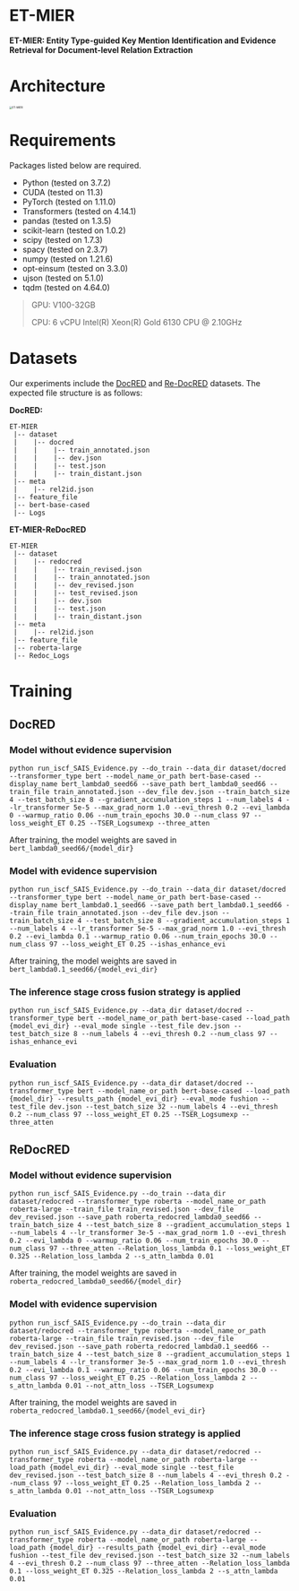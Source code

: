 # ET-MIER

**ET-MIER: Entity Type-guided Key Mention Identification and Evidence Retrieval for Document-level Relation Extraction**

# Architecture

<img src=".\ET-MIER.png" alt="ET-MIER" style="zoom:33%;" />

# Requirements

Packages listed below are required.

- Python (tested on 3.7.2)
- CUDA (tested on 11.3)
- PyTorch (tested on 1.11.0)
- Transformers (tested on 4.14.1)
- pandas (tested on 1.3.5)
- scikit-learn (tested on 1.0.2)
- scipy (tested on 1.7.3)
- spacy (tested on 2.3.7)
- numpy (tested on 1.21.6)
- opt-einsum (tested on 3.3.0)
- ujson (tested on 5.1.0)
- tqdm (tested on 4.64.0)

> GPU: V100-32GB
>
> CPU: 6 vCPU Intel(R) Xeon(R) Gold 6130 CPU @ 2.10GHz 

# Datasets

Our experiments include the [DocRED](https://github.com/thunlp/DocRED) and [Re-DocRED](https://github.com/tonytan48/Re-DocRED) datasets. The expected file structure is as follows:

**DocRED:**

```
ET-MIER
 |-- dataset
 |    |-- docred
 |    |    |-- train_annotated.json
 |    |    |-- dev.json
 |    |    |-- test.json
 |    |    |-- train_distant.json
 |-- meta
 |    |-- rel2id.json
 |-- feature_file
 |-- bert-base-cased
 |-- Logs
```

**ET-MIER-ReDocRED**

```
ET-MIER
 |-- dataset
 |    |-- redocred
 |    |    |-- train_revised.json
 |    |    |-- train_annotated.json
 |    |    |-- dev_revised.json
 |    |    |-- test_revised.json
 |    |    |-- dev.json
 |    |    |-- test.json
 |    |    |-- train_distant.json
 |-- meta
 |    |-- rel2id.json
 |-- feature_file
 |-- roberta-large
 |-- Redoc_Logs
```



# Training

## DocRED

### Model without evidence supervision

```shell
python run_iscf_SAIS_Evidence.py --do_train --data_dir dataset/docred --transformer_type bert --model_name_or_path bert-base-cased --display_name bert_lambda0_seed66 --save_path bert_lambda0_seed66 --train_file train_annotated.json --dev_file dev.json --train_batch_size 4 --test_batch_size 8 --gradient_accumulation_steps 1 --num_labels 4 --lr_transformer 5e-5 --max_grad_norm 1.0 --evi_thresh 0.2 --evi_lambda 0 --warmup_ratio 0.06 --num_train_epochs 30.0 --num_class 97 --loss_weight_ET 0.25 --TSER_Logsumexp --three_atten
```

After training, the model weights are saved in `bert_lambda0_seed66/{model_dir}`

### Model with evidence supervision

```shell
python run_iscf_SAIS_Evidence.py --do_train --data_dir dataset/docred --transformer_type bert --model_name_or_path bert-base-cased --display_name bert_lambda0.1_seed66 --save_path bert_lambda0.1_seed66 --train_file train_annotated.json --dev_file dev.json --train_batch_size 4 --test_batch_size 8 --gradient_accumulation_steps 1 --num_labels 4 --lr_transformer 5e-5 --max_grad_norm 1.0 --evi_thresh 0.2 --evi_lambda 0.1 --warmup_ratio 0.06 --num_train_epochs 30.0 --num_class 97 --loss_weight_ET 0.25 --ishas_enhance_evi
```

After training, the model weights are saved in `bert_lambda0.1_seed66/{model_evi_dir}`

### The inference stage cross fusion strategy is applied

```shell
python run_iscf_SAIS_Evidence.py --data_dir dataset/docred --transformer_type bert --model_name_or_path bert-base-cased --load_path {model_evi_dir} --eval_mode single --test_file dev.json --test_batch_size 8 --num_labels 4 --evi_thresh 0.2 --num_class 97 --ishas_enhance_evi
```

### Evaluation

```shell
python run_iscf_SAIS_Evidence.py --data_dir dataset/docred --transformer_type bert --model_name_or_path bert-base-cased --load_path {model_dir} --results_path {model_evi_dir} --eval_mode fushion --test_file dev.json --test_batch_size 32 --num_labels 4 --evi_thresh 0.2 --num_class 97 --loss_weight_ET 0.25 --TSER_Logsumexp --three_atten
```



## ReDocRED

### Model without evidence supervision

```shell
python run_iscf_SAIS_Evidence.py --do_train --data_dir dataset/redocred --transformer_type roberta --model_name_or_path roberta-large --train_file train_revised.json --dev_file dev_revised.json --save_path roberta_redocred_lambda0_seed66 --train_batch_size 4 --test_batch_size 8 --gradient_accumulation_steps 1 --num_labels 4 --lr_transformer 3e-5 --max_grad_norm 1.0 --evi_thresh 0.2 --evi_lambda 0 --warmup_ratio 0.06 --num_train_epochs 30.0 --num_class 97 --three_atten --Relation_loss_lambda 0.1 --loss_weight_ET 0.325 --Relation_loss_lambda 2 --s_attn_lambda 0.01
```

After training, the model weights are saved in `roberta_redocred_lambda0_seed66/{model_dir}`

### Model with evidence supervision

```shell
python run_iscf_SAIS_Evidence.py --do_train --data_dir dataset/redocred --transformer_type roberta --model_name_or_path roberta-large --train_file train_revised.json --dev_file dev_revised.json --save_path roberta_redocred_lambda0.1_seed66 --train_batch_size 4 --test_batch_size 8 --gradient_accumulation_steps 1 --num_labels 4 --lr_transformer 3e-5 --max_grad_norm 1.0 --evi_thresh 0.2 --evi_lambda 0.1 --warmup_ratio 0.06 --num_train_epochs 30.0 --num_class 97 --loss_weight_ET 0.25 --Relation_loss_lambda 2 --s_attn_lambda 0.01 --not_attn_loss --TSER_Logsumexp
```

After training, the model weights are saved in `roberta_redocred_lambda0.1_seed66/{model_evi_dir}`

### The inference stage cross fusion strategy is applied

```shell
python run_iscf_SAIS_Evidence.py --data_dir dataset/redocred --transformer_type roberta --model_name_or_path roberta-large --load_path {model_evi_dir} --eval_mode single --test_file dev_revised.json --test_batch_size 8 --num_labels 4 --evi_thresh 0.2 --num_class 97 --loss_weight_ET 0.25 --Relation_loss_lambda 2 --s_attn_lambda 0.01 --not_attn_loss --TSER_Logsumexp
```

### Evaluation

```shell
python run_iscf_SAIS_Evidence.py --data_dir dataset/redocred --transformer_type roberta --model_name_or_path roberta-large --load_path {model_dir} --results_path {model_evi_dir} --eval_mode fushion --test_file dev_revised.json --test_batch_size 32 --num_labels 4 --evi_thresh 0.2 --num_class 97 --three_atten --Relation_loss_lambda 0.1 --loss_weight_ET 0.325 --Relation_loss_lambda 2 --s_attn_lambda 0.01
```


